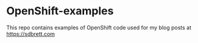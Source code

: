 # OpenShift-examples

This repo contains examples of OpenShift code used for my blog posts at https://sdbrett.com 